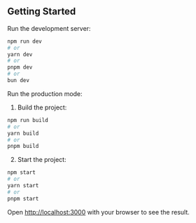## Getting Started
Run the development server:

```bash
npm run dev
# or
yarn dev
# or
pnpm dev
# or
bun dev
```
Run the production mode:

1. Build the project:

```bash
npm run build
# or
yarn build
# or
pnpm build
```

2. Start the project:

```bash
npm start
# or
yarn start
# or
pnpm start
```

Open [http://localhost:3000](http://localhost:3000) with your browser to see the result.

